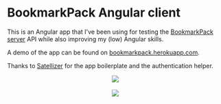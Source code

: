 # BookmarkPack Angular client

This is an Angular app that I've been using for testing the [BookmarkPack server](https://github.com/mmazzarolo/bookmarkpack-server) API while also improving my (low) Angular skills.

A demo of the app can be found on [bookmarkpack.herokuapp.com](http://bookmarkpack.herokuapp.com/).

Thanks to [Satellizer](https://github.com/sahat/satellizer/wiki) for the app boilerplate and the authentication helper.
<br />  

<p align="center">
  <img align="center" src="https://raw.githubusercontent.com/mmazzarolo/bookmarkpack-client-angular/master/extras/bookmarkpack-angular-login.png">  
  <br />  
  <br />  
  <img src="https://raw.githubusercontent.com/mmazzarolo/bookmarkpack-client-angular/master/extras/bookmarkpack-angular-bookmarks.png">
</p>
